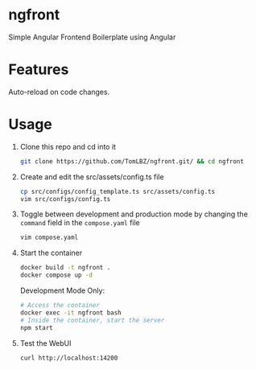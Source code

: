 # ngfront
Simple Angular Frontend Boilerplate using Angular

# Features
Auto-reload on code changes.

# Usage
1. Clone this repo and cd into it
    ```bash
    git clone https://github.com/TomLBZ/ngfront.git/ && cd ngfront
    ```
2. Create and edit the src/assets/config.ts file
    ```bash
    cp src/configs/config_template.ts src/assets/config.ts
    vim src/configs/config.ts
    ```
3. Toggle between development and production mode by changing the `command` field in the `compose.yaml` file
    ```bash
    vim compose.yaml
    ```
4. Start the container
    ```bash
    docker build -t ngfront .
    docker compose up -d
    ```
    Development Mode Only:
    ```bash
    # Access the container
    docker exec -it ngfront bash
    # Inside the container, start the server
    npm start
    ```
5. Test the WebUI
    ```bash
    curl http://localhost:14200
    ```